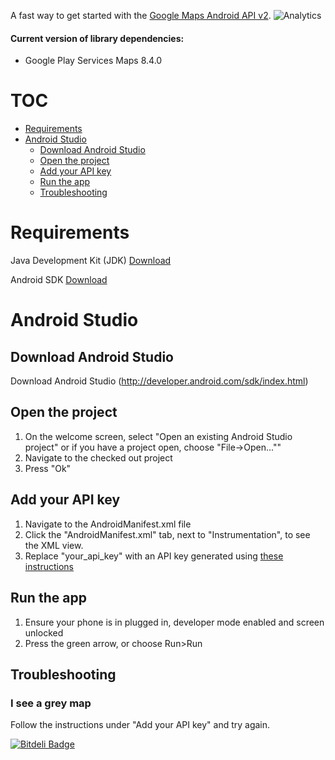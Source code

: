 A fast way to get started with the [Google Maps Android API v2](http://developers.google.com/maps/documentation/android).
![Analytics](https://maps-ga-beacon.appspot.com/UA-12846745-20/hellomap-android/readme?pixel)

#### Current version of library dependencies:

  * Google Play Services Maps 8.4.0

# TOC

  * [Requirements](#requirements)
  * [Android Studio](#android-studio)
    * [Download Android Studio](#download-android-studio)
    * [Open the project](#open-the-project)
    * [Add your API key](#add-your-api-key)
    * [Run the app](#run-the-app)
    * [Troubleshooting](#troubleshooting)

# Requirements

Java Development Kit (JDK) [Download](http://www.oracle.com/technetwork/java/javase/downloads/jdk8-downloads-2133151.html)

Android SDK [Download](http://developer.android.com/sdk/index.html)

# Android Studio

## Download Android Studio
Download Android Studio (http://developer.android.com/sdk/index.html)

## Open the project
  1. On the welcome screen, select "Open an existing Android Studio project" or if you have a project open, choose "File->Open...""
  2. Navigate to the checked out project
  3. Press "Ok"

## Add your API key
  1. Navigate to the AndroidManifest.xml file
  2. Click the "AndroidManifest.xml" tab, next to "Instrumentation", to see the XML view.
  3. Replace "your_api_key" with an API key generated using [these instructions](https://developers.google.com/maps/documentation/android/start#the_google_maps_api_key)

## Run the app
  1. Ensure your phone is in plugged in, developer mode enabled and screen unlocked
  2. Press the green arrow, or choose Run>Run

## Troubleshooting
### I see a grey map
Follow the instructions under "Add your API key" and try again.


[![Bitdeli Badge](https://d2weczhvl823v0.cloudfront.net/googlemaps/hellomap-android/trend.png)](https://bitdeli.com/free "Bitdeli Badge")

